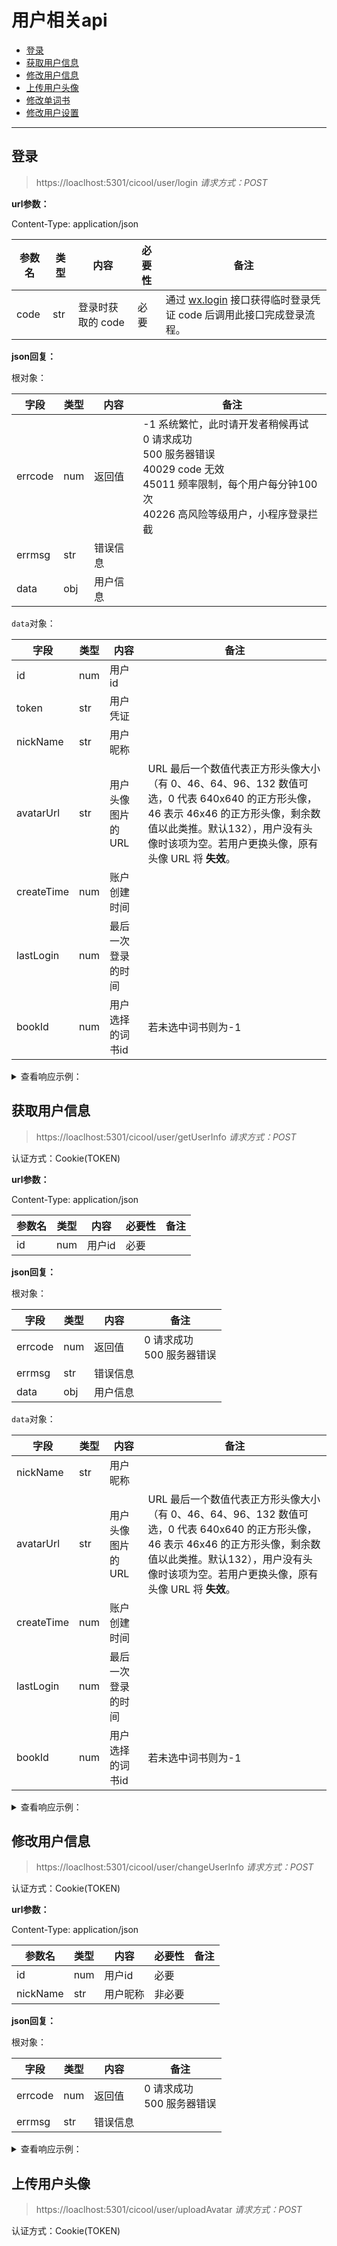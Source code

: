 # 用户相关api

- [登录](#登录)
- [获取用户信息](#获取用户信息)
- [修改用户信息](#修改用户信息)
- [上传用户头像](#上传用户头像)
- [修改单词书](#修改单词书)
- [修改用户设置](#修改用户设置)

---

## 登录

> https://loaclhost:5301/cicool/user/login
*请求方式：POST*

**url参数：**

Content-Type: application/json

| 参数名       | 类型  | 内容          | 必要性         | 备注                                                                                                                                      |
|-----------|-----|-------------|-------------|-----------------------------------------------------------------------------------------------------------------------------------------|
| code      | str | 登录时获取的 code | 必要          | 通过 [wx.login](https://developers.weixin.qq.com/miniprogram/dev/api/open-api/login/wx.login.html) 接口获得临时登录凭证 code 后调用此接口完成登录流程。          |

**json回复：**

根对象：

| 字段      | 类型  | 内容   | 备注                                                                                                                   |
|---------|-----|------|----------------------------------------------------------------------------------------------------------------------|
| errcode | num | 返回值  | -1	系统繁忙，此时请开发者稍候再试 <br/> 0	请求成功<br/>500 服务器错误<br/>40029	code 无效<br/>45011	频率限制，每个用户每分钟100次<br/>40226	高风险等级用户，小程序登录拦截 |
| errmsg  | str | 错误信息 |                                                                                                                      |
| data    | obj | 用户信息 |                                                                                                                      |

`data`对象：

| 字段         | 类型  | 内容          | 备注                                                                                                                                      |
|------------|-----|-------------|-----------------------------------------------------------------------------------------------------------------------------------------|
| id         | num | 用户id        |                                                                                                                                         |
| token      | str | 用户凭证        |                                                                                                                                         |
| nickName   | str | 用户昵称        |                                                                                                                                         |                                                                                                                                         |
| avatarUrl  | str | 用户头像图片的 URL | URL 最后一个数值代表正方形头像大小（有 0、46、64、96、132 数值可选，0 代表 640x640 的正方形头像，46 表示 46x46 的正方形头像，剩余数值以此类推。默认132），用户没有头像时该项为空。若用户更换头像，原有头像 URL 将 **失效**。 |
| createTime | num | 账户创建时间      |                                                                                                                                         |
| lastLogin  | num | 最后一次登录的时间   |                                                                                                                                         |
| bookId     | num | 用户选择的词书id   | 若未选中词书则为-1                                                                                                                              |

<details>
<summary>查看响应示例：</summary>

```json
{
  "errcode": 0,
  "errmsg": null,
  "data": {
    "id": 1,
    "token": "xxxxxxxxxxxxxxxxxxxx",
    "avatarPic": "https://thirdwx.qlogo.cn/mmopen/vi_32/DYAIOgq83eqNR8np76ZtqtkVj0UVFMZTMzckseuaU84ibIXic7twkmIHUdOficuBicTcVoKfvlNxuyxkXK7uuiawNqQ/132",
    "nickName": "ketal",
    "createTime": 1658825071,
    "lastLogin": 1658825071,
    "bookId": -1
  }
}
```

</details>

## 获取用户信息

> https://loaclhost:5301/cicool/user/getUserInfo
*请求方式：POST*

认证方式：Cookie(TOKEN)

**url参数：**

Content-Type: application/json

| 参数名 | 类型  | 内容   | 必要性 | 备注  |
|-----|-----|------|-----|-----|
| id  | num | 用户id | 必要  |     |

**json回复：**

根对象：

| 字段      | 类型  | 内容   | 备注                   |
|---------|-----|------|----------------------|
| errcode | num | 返回值  | 0 请求成功<br/>500 服务器错误 |
| errmsg  | str | 错误信息 |                      |
| data    | obj | 用户信息 |                      |

`data`对象：

| 字段         | 类型  | 内容          | 备注                                                                                                                                      |
|------------|-----|-------------|-----------------------------------------------------------------------------------------------------------------------------------------|
| nickName   | str | 用户昵称        |                                                                                                                                         |                                                                                                                                         |
| avatarUrl  | str | 用户头像图片的 URL | URL 最后一个数值代表正方形头像大小（有 0、46、64、96、132 数值可选，0 代表 640x640 的正方形头像，46 表示 46x46 的正方形头像，剩余数值以此类推。默认132），用户没有头像时该项为空。若用户更换头像，原有头像 URL 将 **失效**。 |
| createTime | num | 账户创建时间      |                                                                                                                                         |
| lastLogin  | num | 最后一次登录的时间   |                                                                                                                                         |
| bookId     | num | 用户选择的词书id   | 若未选中词书则为-1                                                                                                                              |

<details>
<summary>查看响应示例：</summary>

```json
{
  "errcode": 0,
  "errmsg": null,
  "data": {
    "avatarPic": "https://thirdwx.qlogo.cn/mmopen/vi_32/DYAIOgq83eqNR8np76ZtqtkVj0UVFMZTMzckseuaU84ibIXic7twkmIHUdOficuBicTcVoKfvlNxuyxkXK7uuiawNqQ/132",
    "nickName": "ketal",
    "createTime": 1658825071,
    "lastLogin": 1658825071,
    "bookId": -1
  }
}
```

</details>

## 修改用户信息

> https://loaclhost:5301/cicool/user/changeUserInfo
*请求方式：POST*

认证方式：Cookie(TOKEN)

**url参数：**

Content-Type: application/json

| 参数名      | 类型  | 内容   | 必要性 | 备注  |
|----------|-----|------|-----|-----|
| id       | num | 用户id | 必要  |     |
| nickName | str | 用户昵称 | 非必要 |     |

**json回复：**

根对象：

| 字段      | 类型  | 内容   | 备注                   |
|---------|-----|------|----------------------|
| errcode | num | 返回值  | 0 请求成功<br/>500 服务器错误 |
| errmsg  | str | 错误信息 |                      |

<details>
<summary>查看响应示例：</summary>

```json
{
  "errcode": 0,
  "errmsg": "OK"
}
```

</details>

## 上传用户头像

> https://loaclhost:5301/cicool/user/uploadAvatar
*请求方式：POST*

认证方式：Cookie(TOKEN)

